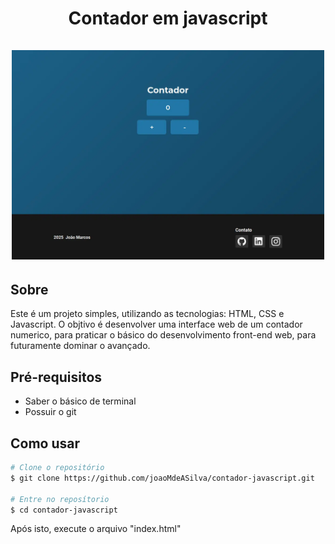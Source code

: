 <h1 style="text-align: center">Contador em javascript
    <br>
    <br>
    <img src="./images/screenshots/contador-screenshot.webp" alt="Imagem da interface do projeto do contador web" title="Interface do projeto do contador web" width="500" style="margin: auto">
</h1>

## Sobre

Este é um projeto simples, utilizando as tecnologias: HTML, CSS e Javascript. O objtivo é desenvolver uma interface web de um contador numerico, para praticar o básico do desenvolvimento front-end web, para futuramente dominar o avançado.

## Pré-requisitos

- Saber o básico de terminal
- Possuir o git

## Como usar 

``` bash
# Clone o repositório
$ git clone https://github.com/joaoMdeASilva/contador-javascript.git

# Entre no reposítorio
$ cd contador-javascript
```

Após isto, execute o arquivo "index.html"  